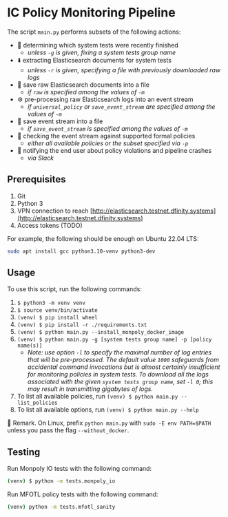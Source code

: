 IC Policy Monitoring Pipeline
=============================

The script `main.py` performs subsets of the following actions:
* 🔭 determining which system tests were recently finished
    * _unless `-g` is given, fixing a system tests group name_
* ⬇️ extracting Elasticsearch documents for system tests
    * _unless `-r` is given, specifying a file with previously downloaded raw
      logs_
* 📁 save raw Elasticsearch documents into a file
    * _if `raw` is specified among the values of `-m`_
* ⚙️ pre-processing raw Elasticsearch logs into an event stream
    * _if `universal_policy` or `save_event_stream` are specified among the
      values of `-m`_
* 📁 save event stream into a file
    * _if `save_event_stream` is specified among the values of `-m`_
* 🔎 checking the event stream against supported formal policies
    * _either all available policies or the subset specified via `-p`_
* 📨 notifying the end user about policy violations and pipeline crashes
    * _via Slack_

Prerequisites
-------------
1. Git
2. Python 3
3. VPN connection to reach
   [http://elasticsearch.testnet.dfinity.systems](http://elasticsearch.testnet.dfinity.systems)
4. Access tokens (TODO)

For example, the following should be enough on Ubuntu 22.04 LTS:

```sh
sudo apt install gcc python3.10-venv python3-dev
```

Usage
-----
To use this script, run the following commands: 

1. `$ python3 -m venv venv` 
2. `$ source venv/bin/activate`
3. `(venv) $ pip install wheel`
4. `(venv) $ pip install -r ./requirements.txt`
5. `(venv) $ python main.py --install_monpoly_docker_image`
6. `(venv) $ python main.py -g [system tests group name] -p [policy name(s)]`
    - _Note: use option `-l` to specify the maximal number of log entries that
      will be pre-processed. The default value `1000` safeguards from accidental
      command invocations but is almost certainly insufficient for monitoring
      policies in system tests. To download _all the logs_ associated with the
      given `system tests group name`, set `-l 0`; this may result in transmitting
      gigabytes of logs._
7. To list all available policies, run `(venv) $ python main.py --list_policies`
8. To list all available options, run `(venv) $ python main.py --help` 


🐧 Remark. On Linux, prefix `python main.py` with `sudo -E env PATH=$PATH`
   unless you pass the flag `--without_docker`.

Testing
-------

Run Monpoly IO tests with the following command:
```sh
(venv) $ python -m tests.monpoly_io
```

Run MFOTL policy tests with the following command:
```sh
(venv) python -m tests.mfotl_sanity
```
